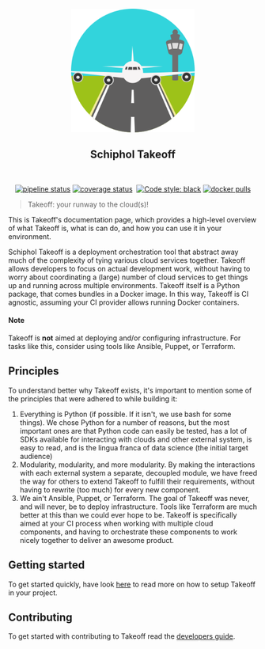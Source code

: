 <p align="center">
  <img width=250" height="250" src="./img/takeoff.png">
</p>
<h2 align="center">Schiphol Takeoff</h2>

<img align="center">
<p align="center">
<a href="https://circleci.com/gh/Schiphol-Hub/takeoff/tree/master"><img alt="pipeline status" src="https://img.shields.io/circleci/build/gh/Schiphol-Hub/takeoff/master"/></a>
<a href="https://codecov.io/gh/schipholgroup/takeoff"><img alt="coverage status" src="https://codecov.io/gh/schipholgroup/takeoff/branch/master/graph/badge.svg"/></a>
<a><img alt="" src="https://img.shields.io/badge/python-3.7-blue.svg"></a>
<a href="https://github.com/ambv/black"><img alt="Code style: black" src="https://img.shields.io/badge/code%20style-black-000000.svg"></a>
<a href="https://hub.docker.com/r/schipholhub/takeoff"><img alt="docker pulls" src="https://img.shields.io/docker/pulls/schipholhub/takeoff.svg"></a>
</p>


> Takeoff: your runway to the cloud(s)!

This is Takeoff's documentation page, which provides a high-level overview of what Takeoff is, what is can do, and how you can
use it in your environment. 

Schiphol Takeoff is a deployment orchestration tool that abstract away much of the complexity of tying various cloud services together. 
Takeoff allows developers to focus on actual development work, without having to worry about coordinating a (large) number of cloud 
services to get things up and running across multiple environments. Takeoff itself is a Python package, that comes bundles in a Docker image.
In this way, Takeoff is CI agnostic, assuming your CI provider allows running Docker containers. 

#### Note
Takeoff is __not__ aimed at deploying and/or configuring infrastructure. For tasks like this, consider using tools like Ansible, Puppet, or Terraform.

## Principles
To understand better why Takeoff exists, it's important to mention some of the principles that were adhered to while building it:
1. Everything is Python (if possible. If it isn't, we use bash for some things). We chose Python for a number of reasons, but the most important ones are that Python code can easily be tested,
has a lot of SDKs available for interacting with clouds and other external system, is easy to read, and is the lingua franca of data science (the initial target audience)
2. Modularity, modularity, and more modularity. By making the interactions with each external system a separate, decoupled module, we have freed the way
for others to extend Takeoff to fulfill their requirements, without having to rewrite (too much) for every new component.
3. We ain't Ansible, Puppet, or Terraform. The goal of Takeoff was never, and will never, be to deploy infrastructure. Tools like Terraform are much better at this than
we could ever hope to be. Takeoff is specifically aimed at your CI process when working with multiple cloud components, and having to orchestrate these components to 
work nicely together to deliver an awesome product.

## Getting started
To get started quickly, have look [here](https://schiphol-hub.github.io/takeoff/getting-started) to read more on how to setup Takeoff in your project.

## Contributing
To get started with contributing to Takeoff read the [developers guide](https://github.com/Schiphol-Hub/takeoff/blob/master/CONTRIBUTING.md).
